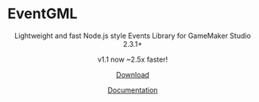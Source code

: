 # EventGML
<p align="center"> Lightweight and fast Node.js style Events Library for GameMaker Studio 2.3.1+</p>
<p align="center"> v1.1 now ~2.5x faster!</p>

<p align="center"><a href="https://github.com/Soves/EventGML/releases">Download</a></p>
<p align="center"><a href="https://github.com/Soves/EventGML/wiki">Documentation</a></p>
